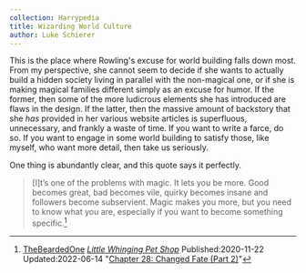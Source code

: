 ```yaml
---
collection: Harrypedia
title: Wizarding World Culture
author: Luke Schierer
---
```


This is the place where Rowling's excuse for world building falls down
most. From my perspective, she cannot seem to decide if she wants to
actually build a hidden society living in parallel with the non-magical
one, or if she is making magical families different simply as an excuse
for humor. If the former, then some of the more ludicrous elements she
has introduced are flaws in the design. If the latter, then the massive
amount of backstory that she _has_ provided in her various website
articles is superfluous, unnecessary, and frankly a waste of time. If
you want to write a farce, do so. If you want to engage in some world
building to satisfy those, like myself, who want more detail, then take
us seriously.

One thing is abundantly clear, and this quote says it perfectly.

> [I]t’s one of the problems with magic. It lets you be more. Good
> becomes great, bad becomes vile, quirky becomes insane and followers
> become subservient. Magic makes you more, but you need to know what
> you are, especially if you want to become something specific.[^231006-1]

[^231006-1]: 
    [TheBeardedOne](https://archiveofourown.org/users/TheBeardedOne/pseuds/TheBeardedOne)
    _[Little Whinging Pet Shop]_ Published:2020-11-22 Updated:2022-06-14
    "[Chapter 28: Changed Fate (Part 2)](https://archiveofourown.org/works/27669059/chapters/99237300)"

[Little Whinging Pet Shop]: https://archiveofourown.org/works/27669059
